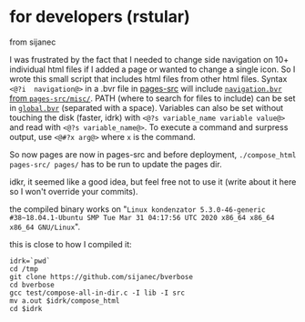 # for developers (rstular)

from sijanec

I was frustrated by the fact that I needed to change side navigation on 10+ individual html files if I added a page or wanted 
to change a single icon. So I wrote this small script that includes html files from other html files. Syntax `<@?i 
navigation@>` in a .bvr file in [pages-src](pages-src) will include [`navigation.bvr` from 
`pages-src/misc/`](pages-src/misc/navigation.bvr). PATH (where to search for files to include) can be set in 
[`global.bvr`](global.bvr) (separated with a space). Variables can also be set without touching the disk (faster, idrk) with 
`<@?s variable_name variable value@>` and read with `<@?s variable_name@>`. To execute a command and surpress output, use 
`<@#?x arg@>` where `x` is the command.

So now pages are now in pages-src and before deployment, `./compose_html pages-src/ pages/` has to be run to update the pages 
dir.

idkr, it seemed like a good idea, but feel free not to use it (write about it here so I won't override your commits).

the compiled binary works on "`Linux kondenzator 5.3.0-46-generic #38~18.04.1-Ubuntu SMP Tue Mar 31 04:17:56 UTC 2020 x86_64
x86_64 x86_64 GNU/Linux`".

this is close to how I compiled it:
```
idrk=`pwd`
cd /tmp
git clone https://github.com/sijanec/bverbose
cd bverbose
gcc test/compose-all-in-dir.c -I lib -I src
mv a.out $idrk/compose_html
cd $idrk
```
